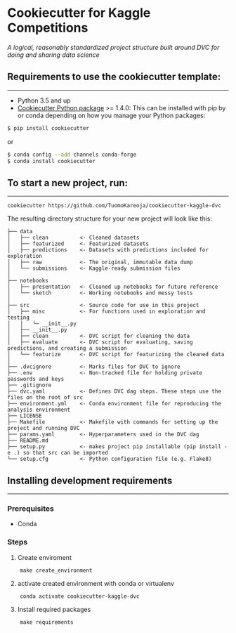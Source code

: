 # Cookiecutter for Kaggle Competitions

_A logical, reasonably standardized project structure built around DVC for doing and sharing data science_

## Requirements to use the cookiecutter template:
-----------
 - Python 3.5 and up
 - [Cookiecutter Python package](http://cookiecutter.readthedocs.org/en/latest/installation.html) >= 1.4.0: This can be installed with pip by or conda depending on how you manage your Python packages:

``` bash
$ pip install cookiecutter
```

or

``` bash
$ conda config --add channels conda-forge
$ conda install cookiecutter
```


## To start a new project, run:
------------

    cookiecutter https://github.com/TuomoKareoja/cookiecutter-kaggle-dvc



The resulting directory structure for your new project will look like this:

```
├── data
│   ├── clean          <- Cleaned datasets
│   ├── featurized     <- Featurized datasets
│   ├── predictions    <- Datasets with predictions included for exploration
│   ├── raw            <- The original, immutable data dump
│   └── submissions    <- Kaggle-ready submission files
│
├── notebooks
│   ├── presentation   <- Cleaned up notebooks for future reference
│   └── sketch         <- Working notebooks and messy tests
│
├── src                <- Source code for use in this project
│   ├── misc           <- For functions used in exploration and testing
│   │   └─ __init__.py
│   ├── __init__.py
│   ├── clean          <- DVC script for cleaning the data
│   ├── evaluate       <- DVC script for evaluating, saving predictions, and creating a submission
│   └── featurize      <- DVC script for featurizing the cleaned data
│
├── .dvcignore         <- Marks files for DVC to ignore
├── .env               <- Non-tracked file for holding private passwords and keys
├── .gitignore
├── dvc.yaml           <- Defines DVC dag steps. These steps use the files on the root of src
├── environment.yml    <- Conda environment file for reproducing the analysis environment
├── LICENSE
├── Makefile           <- Makefile with commands for setting up the project and running DVC
├── params.yaml        <- Hyperparameters used in the DVC dag
├── README.md
├── setup.py           <- makes project pip installable (pip install -e .) so that src can be imported
└── setup.cfg          <- Python configuration file (e.g. Flake8)
```

## Installing development requirements
------------

### Prerequisites

 - Conda

### Steps

1. Create enviroment
```
    make create_environment
```

2. activate created environment with conda or virtualenv
```
    conda activate cookiecutter-kaggle-dvc
```

3. Install required packages
```
    make requirements
```
